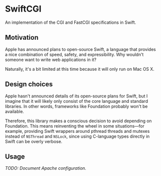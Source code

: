 SwiftCGI
========
An implementation of the CGI and FastCGI specifications in Swift.


Motivation
----------
Apple has announced plans to open-source Swift, a language that provides
a nice combination of speed, safety, and expressibility. Why wouldn't someone
want to write web applications in it?

Naturally, it's a bit limited at this time because it will only run on Mac OS
X.


Design choices
--------------
Apple hasn't announced details of its open-source plans for Swift, but I
imagine that it will likely only consist of the core language and standard
libraries. In other words, frameworks like Foundation probably won't be
available.

Therefore, this library makes a conscious decision to avoid depending on
Foundation. This means reinventing the wheel in some situations—for example,
providing Swift wrappers around pthread threads and mutexes instead of
`NSThread` and `NSLock`, since using C-language types directly in Swift can
be overly verbose.


Usage
-----
_TODO: Document Apache configuration._

